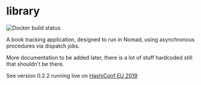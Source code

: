 # library #
![Docker build status](https://img.shields.io/docker/cloud/build/ncorrare/library.svg)


A book tracking application, designed to run in Nomad, using asynchronous procedures via dispatch jobs.

More documentation to be added later, there is a lot of stuff hardcoded still that shouldn't be there.

See version 0.2.2 running live on [HashiConf EU 2019](https://hashiconfeu.hashicorp.com/)

